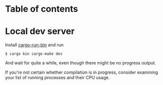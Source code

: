 <!-- TOC -->
# Table of contents
<!-- TOC -->

# Local dev server

Install [cargo-run-bin](https://crates.io/crates/cargo-run-bin) and run

```
$ cargo bin cargo-make dev
```

And wait for quite a while, even though there might be no progress output.

If you're not certain whether compilation is in progress, consider examining your list of running processes and their CPU usage.

